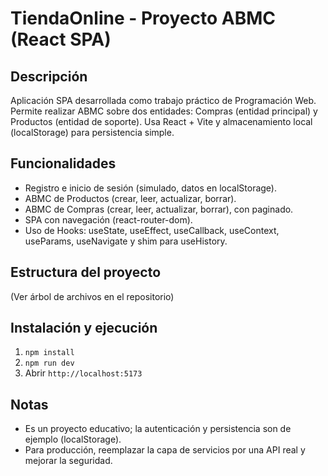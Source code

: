 # TiendaOnline - Proyecto ABMC (React SPA)
## Descripción
Aplicación SPA desarrollada como trabajo práctico de Programación Web.
Permite realizar ABMC sobre dos entidades: Compras (entidad principal) y
Productos (entidad de soporte). Usa React + Vite y almacenamiento local
(localStorage) para persistencia simple.
## Funcionalidades
- Registro e inicio de sesión (simulado, datos en localStorage).
- ABMC de Productos (crear, leer, actualizar, borrar).
- ABMC de Compras (crear, leer, actualizar, borrar), con paginado.
- SPA con navegación (react-router-dom).
- Uso de Hooks: useState, useEffect, useCallback, useContext, useParams,
useNavigate y shim para useHistory.
## Estructura del proyecto
(Ver árbol de archivos en el repositorio)
## Instalación y ejecución
1. `npm install`
2. `npm run dev`
3. Abrir `http://localhost:5173`
## Notas
- Es un proyecto educativo; la autenticación y persistencia son de ejemplo
(localStorage).
- Para producción, reemplazar la capa de servicios por una API real y mejorar
la seguridad.
